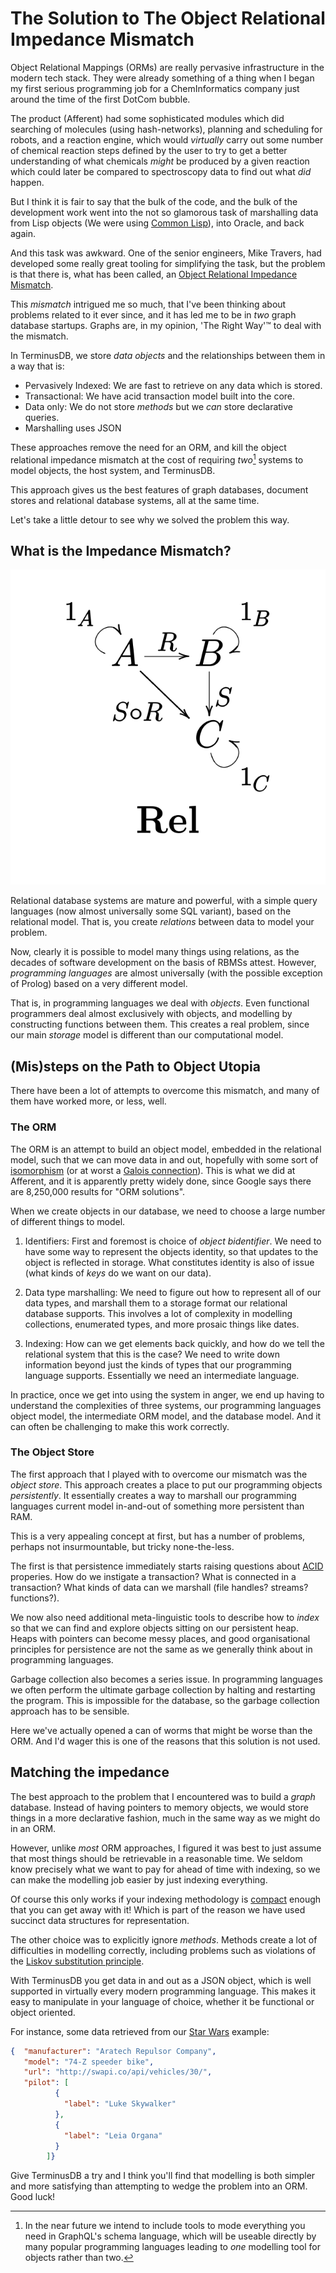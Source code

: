 # The Solution to The Object Relational Impedance Mismatch

Object Relational Mappings (ORMs) are really pervasive infrastructure
in the modern tech stack. They were already something of a thing when
I began my first serious programming job for a ChemInformatics company
just around the time of the first DotCom bubble.

The product (Afferent) had some sophisticated modules which did
searching of molecules (using hash-networks), planning and scheduling
for robots, and a reaction engine, which would *virtually* carry out
some number of chemical reaction steps defined by the user to try to
get a better understanding of what chemicals *might* be produced by a
given reaction which could later be compared to spectroscopy data to
find out what *did* happen.

But I think it is fair to say that the bulk of the code, and the bulk
of the development work went into the not so glamorous task of
marshalling data from Lisp objects (We were using [Common
Lisp](https://lisp-lang.org/)), into Oracle, and back again.

And this task was awkward. One of the senior engineers, Mike Travers,
had developed some really great tooling for simplifying the task, but
the problem is that there is, what has been called, an [Object
Relational Impedance
Mismatch](https://en.wikipedia.org/wiki/Object%E2%80%93relational_impedance_mismatch).

This *mismatch* intrigued me so much, that I've been thinking about
problems related to it ever since, and it has led me to be in *two*
graph database startups. Graphs are, in my opinion, 'The Right Way'™
to deal with the mismatch.

In TerminusDB, we store *data objects* and the relationships between
them in a way that is:

* Pervasively Indexed: We are fast to retrieve on any data which is
  stored.
* Transactional: We have acid transaction model built into the core.
* Data only: We do not store *methods* but we *can* store declarative
  queries.
* Marshalling uses JSON

These approaches remove the need for an ORM, and kill the object
relational impedance mismatch at the cost of requiring *two*[^1] systems
to model objects, the host system, and TerminusDB.

This approach gives us the best features of graph databases, document
stores and relational database systems, all at the same time.

Let's take a little detour to see why we solved the problem this way.

## What is the Impedance Mismatch?

![Relations in Category Theory](../assets/Relations_category.png)

Relational database systems are mature and powerful, with a simple
query languages (now almost universally some SQL variant), based on
the relational model. That is, you create *relations* between data to
model your problem.

Now, clearly it is possible to model many things using relations, as
the decades of software development on the basis of RBMSs
attest. However, *programming languages* are almost universally (with
the possible exception of Prolog) based on a very different
model.

That is, in programming languages we deal with *objects*. Even
functional programmers deal almost exclusively with objects, and
modelling by constructing functions between them. This creates a real
problem, since our main *storage* model is different than our
computational model.

## (Mis)steps on the Path to Object Utopia

There have been a lot of attempts to overcome this mismatch, and many
of them have worked more, or less, well.

### The ORM

The ORM is an attempt to build an object model, embedded in the
relational model, such that we can move data in and out, hopefully
with some sort of
[isomorphism](https://en.wikipedia.org/wiki/Isomorphism) (or at worst
a [Galois
connection](https://en.wikipedia.org/wiki/Galois_connection)). This is
what we did at Afferent, and it is apparently pretty widely done,
since Google says there are 8,250,000 results for "ORM solutions".

When we create objects in our database, we need to choose a large
number of different things to model.

1. Identifiers: First and foremost is choice of *object
   bidentifier*. We need to have some way to represent the objects
   identity, so that updates to the object is reflected in
   storage. What constitutes identity is also of issue (what kinds of
   *keys* do we want on our data).

2. Data type marshalling: We need to figure out how to represent all
   of our data types, and marshall them to a storage format our
   relational database supports. This involves a lot of complexity in
   modelling collections, enumerated types, and more prosaic things
   like dates.

3. Indexing: How can we get elements back quickly, and how do we tell
   the relational system that this is the case? We need to write down
   information beyond just the kinds of types that our programming
   language supports. Essentially we need an intermediate language.

In practice, once we get into using the system in anger, we end up
having to understand the complexities of three systems, our
programming languages object model, the intermediate ORM model, and
the database model. And it can often be challenging to make this work
correctly.

### The Object Store

The first approach that I played with to overcome our mismatch was the
*object store*. This approach creates a place to put our programming
objects *persistently*. It essentially creates a way to marshall our
programming languages current model in-and-out of something more
persistent than RAM.

This is a very appealing concept at first, but has a number of
problems, perhaps not insurmountable, but tricky none-the-less.

The first is that persistence immediately starts raising questions
about [ACID](https://en.wikipedia.org/wiki/ACID) properies. How do we
instigate a transaction? What is connected in a transaction? What
kinds of data can we marshall (file handles? streams? functions?).

We now also need additional meta-linguistic tools to describe how to
*index* so that we can find and explore objects sitting on our
persistent heap. Heaps with pointers can become messy places, and good
organisational principles for persistence are not the same as we
generally think about in programming languages.

Garbage collection also becomes a series issue. In programming
languages we often perform the ultimate garbage collection by halting
and restarting the program. This is impossible for the database, so
the garbage collection approach has to be sensible.

Here we've actually opened a can of worms that might be worse than the
ORM. And I'd wager this is one of the reasons that this solution is
not used.

## Matching the impedance

The best approach to the problem that I encountered was to build a
*graph* database. Instead of having pointers to memory objects, we
would store things in a more declarative fashion, much in the same way
as we might do in an ORM.

However, unlike *most* ORM approaches, I figured it was best to just
assume that most things should be retrievable in a reasonable time. We
seldom know precisely what we want to pay for ahead of time with
indexing, so we can make the modelling job easier by just indexing
everything.

Of course this only works if your indexing methodology is
[compact](../entries/graph_representation.md) enough that you can get
away with it! Which is part of the reason we have used succinct data
structures for representation.

The other choice was to explicitly ignore *methods*. Methods create a
lot of difficulties in modelling correctly, including problems such as
violations of the [Liskov substitution
principle](https://en.wikipedia.org/wiki/Liskov_substitution_principle).

With TerminusDB you get data in and out as a JSON object, which is
well supported in virtually every modern programming language. This
makes it easy to manipulate in your language of choice, whether it be
functional or object oriented.

For instance, some data retrieved from our [Star Wars](../entries/star_wars.md)
example:

```json
{  "manufacturer": "Aratech Repulsor Company",
   "model": "74-Z speeder bike",
   "url": "http://swapi.co/api/vehicles/30/",
   "pilot": [
          {
            "label": "Luke Skywalker"
          },
          {
            "label": "Leia Organa"
          }
        ]}
```

Give TerminusDB a try and I think you'll find that modelling is both
simpler and more satisfying than attempting to wedge the problem into
an ORM. Good luck!

[^1]: In the near future we intend to include tools to mode everything you need in GraphQL's schema language, which will be useable directly by many popular programming languages leading to *one* modelling tool for objects rather than two.
